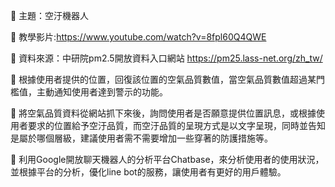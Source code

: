 	主題：空汙機器人

	教學影片:https://www.youtube.com/watch?v=8fpl60Q4QWE

	資料來源：中研院pm2.5開放資料入口網站  https://pm25.lass-net.org/zh_tw/

	根據使用者提供的位置，回復該位置的空氣品質數值，當空氣品質數值超過某門檻值，主動通知使用者達到警示的功能。

	將空氣品質資料從網站抓下來後，詢問使用者是否願意提供位置訊息，或根據使用者要求的位置給予空汙品質，而空汙品質的呈現方式是以文字呈現，同時並告知是屬於哪個層級，建議使用者需不需要增加一些穿著的防護措施等。


	利用Google開放聊天機器人的分析平台Chatbase，來分析使用者的使用狀況，並根據平台的分析，優化line bot的服務，讓使用者有更好的用戶體驗。



